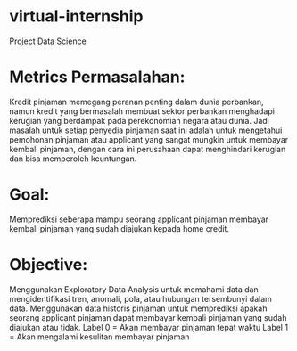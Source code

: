 # virtual-internship
Project Data Science
# Metrics Permasalahan:
Kredit pinjaman memegang peranan penting dalam dunia perbankan, namun kredit yang bermasalah membuat sektor perbankan menghadapi kerugian yang berdampak pada perekonomian negara atau dunia. Jadi masalah untuk setiap penyedia pinjaman saat ini adalah untuk mengetahui pemohonan pinjaman atau applicant yang sangat mungkin untuk membayar kembali pinjaman, dengan cara ini perusahaan dapat menghindari kerugian dan bisa memperoleh keuntungan.
# Goal:
Memprediksi seberapa mampu seorang applicant pinjaman membayar kembali pinjaman yang sudah diajukan kepada home credit.
# Objective:
Menggunakan Exploratory Data Analysis untuk memahami data dan mengidentifikasi tren, anomali, pola, atau hubungan tersembunyi dalam data. Menggunakan data historis pinjaman untuk memprediksi apakah seorang applicant pinjaman dapat membayar kembali pinjaman yang sudah diajukan atau tidak.
Label 0 = Akan membayar pinjaman tepat waktu
Label 1 = Akan mengalami kesulitan membayar pinjaman
